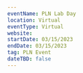 ```yaml
---
eventName: PLN Lab Day
location: Virtual
eventType: Virtual
website: 
startDate: 03/15/2023
endDate: 03/15/2023
tag: PLN Event
dateTBD: false
---
```

